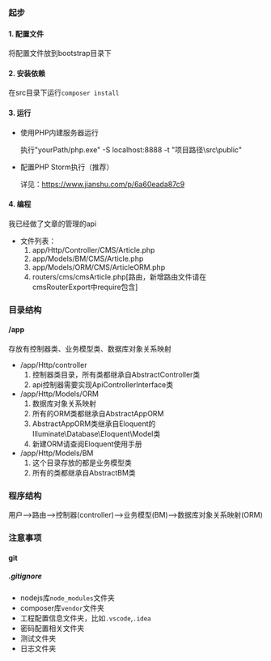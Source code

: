 ### 起步
#### 1. 配置文件
将配置文件放到bootstrap目录下
#### 2. 安装依赖
在src目录下运行`composer install`
#### 3. 运行
* 使用PHP内建服务器运行

  执行"yourPath/php.exe" -S localhost:8888 -t "项目路径\src\public"
* 配置PHP Storm执行（推荐）

  详见：https://www.jianshu.com/p/6a60eada87c9
#### 4. 编程
我已经做了文章的管理的api
* 文件列表：
  1. app/Http/Controller/CMS/Article.php
  2. app/Models/BM/CMS/Article.php
  3. app/Models/ORM/CMS/ArticleORM.php
  4. routers/cms/cmsArticle.php[路由，新增路由文件请在cmsRouterExport中require包含]



### 目录结构
#### /app
存放有控制器类、业务模型类、数据库对象关系映射
* /app/Http/controller
    1. 控制器类目录，所有类都继承自AbstractController类
    2. api控制器需要实现ApiControllerInterface类
* /app/Http/Models/ORM
    1. 数据库对象关系映射
    2. 所有的ORM类都继承自AbstractAppORM
    3. AbstractAppORM类继承自Eloquent的Illuminate\Database\Eloquent\Model类
    4. 新建ORM请查阅Eloquent使用手册
* /app/Http/Models/BM
    1. 这个目录存放的都是业务模型类
    2. 所有的类都继承自AbstractBM类
### 程序结构
用户-->路由-->控制器(controller)-->业务模型(BM)-->数据库对象关系映射(ORM)

### 注意事项
#### git
##### .gitignore
* nodejs库`node_modules`文件夹
* composer库`vendor`文件夹
* 工程配置信息文件夹，比如`.vscode`,`.idea`
* 密码配置相关文件夹
* 测试文件夹
* 日志文件夹